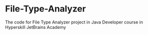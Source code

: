 # File-Type-Analyzer
The code for File Type Analyzer project in Java Developer course in Hyperskill JetBrains Academy
